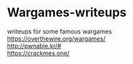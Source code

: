 # Wargames-writeups
writeups for some famous wargames \
https://overthewire.org/wargames/ \
http://pwnable.kr/# \
https://crackmes.one/ 
